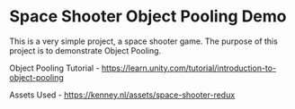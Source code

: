 # Space Shooter Object Pooling Demo
This is a very simple project, a space shooter game. The purpose of this project is to demonstrate Object Pooling.

Object Pooling Tutorial - https://learn.unity.com/tutorial/introduction-to-object-pooling

Assets Used - https://kenney.nl/assets/space-shooter-redux